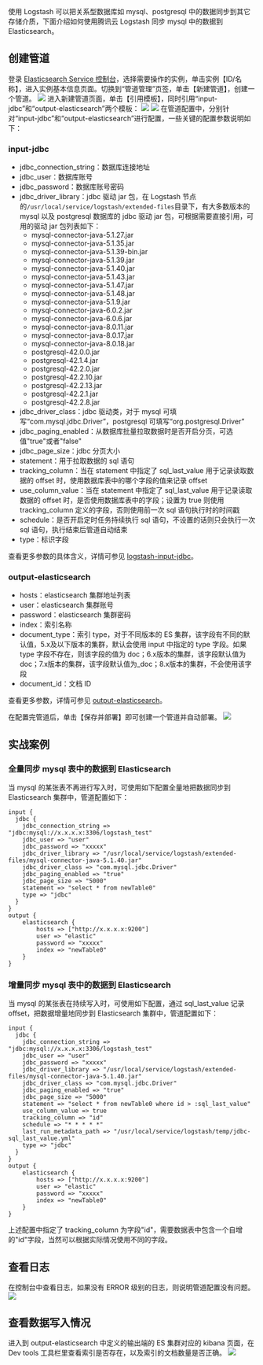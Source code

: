 使用 Logstash 可以把关系型数据库如 mysql、postgresql 中的数据同步到其它存储介质，下面介绍如何使用腾讯云 Logstash 同步 mysql 中的数据到 Elasticsearch。

## 创建管道
登录 [Elasticsearch Service 控制台](https://console.cloud.tencent.com/es)，选择需要操作的实例，单击实例【ID/名称】，进入实例基本信息页面。切换到“管道管理”页签，单击【新建管道】，创建一个管道。
![](https://main.qcloudimg.com/raw/123a56e009cd371e6ce7a498f79d49a1.png)
进入新建管道页面，单击【引用模板】，同时引用“input-jdbc”和“output-elasticsearch”两个模板：
![](https://main.qcloudimg.com/raw/b2f664a511a2ba7c603d832627b2b19b.png)
![](https://main.qcloudimg.com/raw/04ca52f36cf8e76895c50bfa2493613d.png)
在管道配置中，分别针对“input-jdbc”和“output-elasticsearch”进行配置，一些关键的配置参数说明如下：

### input-jdbc
- jdbc\_connection\_string：数据库连接地址
- jdbc\_user：数据库账号
- jdbc\_password：数据库账号密码
- jdbc\_driver_library：jdbc 驱动 jar 包，在 Logstash 节点的`/usr/local/service/logstash/extended-files`目录下，有大多数版本的 mysql 以及 postgresql 数据库的 jdbc 驱动 jar 包，可根据需要直接引用，可用的驱动 jar 包列表如下：
	- mysql-connector-java-5.1.27.jar
	- mysql-connector-java-5.1.35.jar
	- mysql-connector-java-5.1.39-bin.jar
	- mysql-connector-java-5.1.39.jar
	- mysql-connector-java-5.1.40.jar
	- mysql-connector-java-5.1.43.jar
	- mysql-connector-java-5.1.47.jar
	- mysql-connector-java-5.1.48.jar
	- mysql-connector-java-5.1.9.jar
	- mysql-connector-java-6.0.2.jar
	- mysql-connector-java-6.0.6.jar
	- mysql-connector-java-8.0.11.jar
	- mysql-connector-java-8.0.17.jar
	- mysql-connector-java-8.0.18.jar
	- postgresql-42.0.0.jar
	- postgresql-42.1.4.jar
	- postgresql-42.2.0.jar
	- postgresql-42.2.10.jar
	- postgresql-42.2.13.jar
	- postgresql-42.2.1.jar
	- postgresql-42.2.8.jar
- jdbc\_driver\_class：jdbc 驱动类，对于 mysql 可填写“com.mysql.jdbc.Driver”，postgresql 可填写“org.postgresql.Driver”
- jdbc\_paging\_enabled：从数据库批量拉取数据时是否开启分页，可选值"true"或者"false"
- jdbc\_page\_size：jdbc 分页大小
- statement：用于拉取数据的 sql 语句
- tracking\_column：当在 statement 中指定了 sql\_last\_value 用于记录读取数据的 offset 时，使用数据库表中的哪个字段的值来记录 offset
- use\_column\_value：当在 statement 中指定了 sql\_last\_value 用于记录读取数据的 offset 时，是否使用数据库表中的字段；设置为 true 则使用 tracking_column 定义的字段，否则使用前一次 sql 语句执行时的时间戳
- schedule：是否开启定时任务持续执行 sql 语句，不设置的话则只会执行一次 sql 语句，执行结束后管道自动结束
- type：标识字段

查看更多参数的具体含义，详情可参见 [logstash-input-jdbc](https://www.elastic.co/guide/en/logstash/7.10/plugins-inputs-jdbc.html#plugins-inputs-jdbc-tracking_column)。

### output-elasticsearch
- hosts：elasticsearch 集群地址列表
- user：elasticsearch 集群账号
- password：elasticsearch 集群密码
- index：索引名称
- document\_type：索引 type，对于不同版本的 ES 集群，该字段有不同的默认值，5.x及以下版本的集群，默认会使用 input 中指定的 type 字段。如果 type 字段不存在，则该字段的值为 doc；6.x版本的集群，该字段默认值为 doc；7.x版本的集群，该字段默认值为\_doc；8.x版本的集群，不会使用该字段
- document_id：文档 ID

查看更多参数，详情可参见 [output-elasticsearch](https://www.elastic.co/guide/en/logstash/7.10/plugins-outputs-elasticsearch.html)。

在配置完管道后，单击【保存并部署】即可创建一个管道并自动部署。
![](https://main.qcloudimg.com/raw/4624ba100e9b21f31f63972c4be9d2c6.png)

## 实战案例
### 全量同步 mysql 表中的数据到 Elasticsearch
当 mysql 的某张表不再进行写入时，可使用如下配置全量地把数据同步到 Elasticsearch 集群中，管道配置如下：
```
input {
  jdbc {
    jdbc_connection_string => "jdbc:mysql://x.x.x.x:3306/logstash_test"
    jdbc_user => "user"
    jdbc_password => "xxxxx"
    jdbc_driver_library => "/usr/local/service/logstash/extended-files/mysql-connector-java-5.1.40.jar"
    jdbc_driver_class => "com.mysql.jdbc.Driver"
    jdbc_paging_enabled => "true"
    jdbc_page_size => "5000"
    statement => "select * from newTable0"
    type => "jdbc"
  }
}
output {
    elasticsearch {
        hosts => ["http://x.x.x.x:9200"]
        user => "elastic"
        password => "xxxxx"
        index => "newTable0"
    }
}
```

### 增量同步 mysql 表中的数据到 Elasticsearch
当 mysql 的某张表在持续写入时，可使用如下配置，通过 sql\_last\_value 记录 offset，把数据增量地同步到 Elasticsearch 集群中，管道配置如下：
```
input {
  jdbc {
    jdbc_connection_string => "jdbc:mysql://x.x.x.x:3306/logstash_test"
    jdbc_user => "user"
    jdbc_password => "xxxxx"
    jdbc_driver_library => "/usr/local/service/logstash/extended-files/mysql-connector-java-5.1.40.jar"
    jdbc_driver_class => "com.mysql.jdbc.Driver"
    jdbc_paging_enabled => "true"
    jdbc_page_size => "5000"
    statement => "select * from newTable0 where id > :sql_last_value"
    use_column_value => true
    tracking_column => "id"
    schedule => "* * * * *"
    last_run_metadata_path => "/usr/local/service/logstash/temp/jdbc-sql_last_value.yml"
    type => "jdbc"
  }
}
output {
    elasticsearch {
        hosts => ["http://x.x.x.x:9200"]
        user => "elastic"
        password => "xxxxx"
        index => "newTable0"
    }
}
```
上述配置中指定了 tracking_column 为字段"id"，需要数据表中包含一个自增的"id"字段，当然可以根据实际情况使用不同的字段。

## 查看日志
在控制台中查看日志，如果没有 ERROR 级别的日志，则说明管道配置没有问题。
![](https://main.qcloudimg.com/raw/5e7e57882ac53f446b7e108b767a3c4e.png)

## 查看数据写入情况
进入到 output-elasticsearch 中定义的输出端的 ES 集群对应的 kibana 页面，在 Dev tools 工具栏里查看索引是否存在，以及索引的文档数量是否正确。
![](https://main.qcloudimg.com/raw/015063d8147cbd78ed18f046417b7a7a.png)
